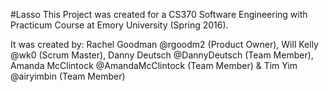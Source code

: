 
#Lasso
This Project was created for a CS370 Software Engineering with Practicum Course at Emory University (Spring 2016).

It was created by:
Rachel Goodman @rgoodm2 (Product Owner),
Will Kelly @wk0 (Scrum Master),
Danny Deutsch @DannyDeutsch (Team Member),
Amanda McClintock @AmandaMcClintock (Team Member) &
Tim Yim @airyimbin (Team Member)


